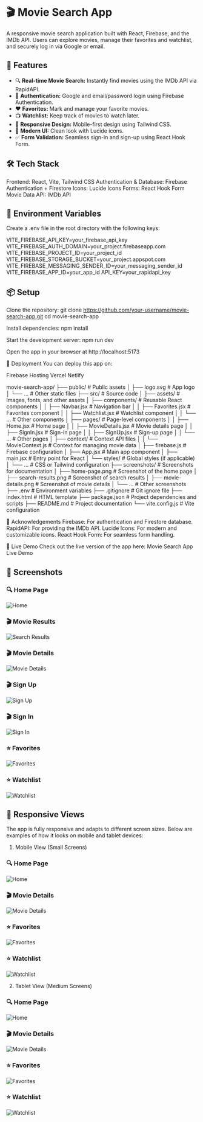 # 🎬 Movie Search App

A responsive movie search application built with React, Firebase, and the IMDb API. Users can explore movies, manage their favorites and watchlist, and securely log in via Google or email.

## 🚀 Features

- 🔍 **Real-time Movie Search:** Instantly find movies using the IMDb API via RapidAPI.
- 🔐 **Authentication:** Google and email/password login using Firebase Authentication.
- ❤️ **Favorites:** Mark and manage your favorite movies.
- 📺 **Watchlist:** Keep track of movies to watch later.
- 📱 **Responsive Design:** Mobile-first design using Tailwind CSS.
- 🎯 **Modern UI:** Clean look with Lucide icons.
- ✅ **Form Validation:** Seamless sign-in and sign-up using React Hook Form.



## 🛠️ Tech Stack
Frontend: React, Vite, Tailwind CSS
Authentication & Database: Firebase Authentication + Firestore
Icons: Lucide Icons
Forms: React Hook Form
Movie Data API: IMDb API


## 🔑 Environment Variables
Create a .env file in the root directory with the following keys:

VITE_FIREBASE_API_KEY=your_firebase_api_key
VITE_FIREBASE_AUTH_DOMAIN=your_project.firebaseapp.com
VITE_FIREBASE_PROJECT_ID=your_project_id
VITE_FIREBASE_STORAGE_BUCKET=your_project.appspot.com
VITE_FIREBASE_MESSAGING_SENDER_ID=your_messaging_sender_id
VITE_FIREBASE_APP_ID=your_app_id
API_KEY=your_rapidapi_key


## 📦 Setup
Clone the repository:
git clone https://github.com/your-username/movie-search-app.git
cd movie-search-app

Install dependencies:
npm install

Start the development server:
npm run dev

Open the app in your browser at http://localhost:5173

📡 Deployment
You can deploy this app on:

Firebase Hosting
Vercel
Netlify


movie-search-app/
├── public/                     # Public assets
│   ├── logo.svg                # App logo
│   └── ...                     # Other static files
├── src/                        # Source code
│   ├── assets/                 # Images, fonts, and other assets
│   ├── components/             # Reusable React components
│   │   ├── Navbar.jsx          # Navigation bar
│   │   ├── Favorites.jsx       # Favorites component
│   │   ├── Watchlist.jsx       # Watchlist component
│   │   └── ...                 # Other components
│   ├── pages/                  # Page-level components
│   │   ├── Home.jsx            # Home page
│   │   ├── MovieDetails.jsx    # Movie details page
│   │   ├── SignIn.jsx          # Sign-in page
│   │   ├── SignUp.jsx          # Sign-up page
│   │   └── ...                 # Other pages
│   ├── context/                # Context API files
│   │   └── MovieContext.js     # Context for managing movie data
│   ├── firebase.js             # Firebase configuration
│   ├── App.jsx                 # Main app component
│   ├── main.jsx                # Entry point for React
│   └── styles/                 # Global styles (if applicable)
│       └── ...                 # CSS or Tailwind configuration
├── screenshots/                # Screenshots for documentation
│   ├── home-page.png           # Screenshot of the home page
│   ├── search-results.png      # Screenshot of search results
│   ├── movie-details.png       # Screenshot of movie details
│   └── ...                     # Other screenshots
├── .env                        # Environment variables
├── .gitignore                  # Git ignore file
├── index.html                  # HTML template
├── package.json                # Project dependencies and scripts
├── README.md                   # Project documentation
└── vite.config.js              # Vite configuration

🙌 Acknowledgements
Firebase: For authentication and Firestore database.
RapidAPI: For providing the IMDb API.
Lucide Icons: For modern and customizable icons.
React Hook Form: For seamless form handling.



🎥 Live Demo
Check out the live version of the app here: Movie Search App Live Demo


## 📸 Screenshots

### 🔍 Home Page
![Home](./screenshots/homepage.jpg)

### 🎬 Movie Results
![Search Results](./screenshots/searchedresult.jpg)

### 🎬 Movie Details
![Movie Details](./screenshots/moviedetails.jpg)

### 🎬 Sign Up
![Sign Up](./screenshots/signup.jpg)

### 🎬 Sign In
![Sign In](./screenshots/signin.jpg)

### ⭐ Favorites 
![Favorites](./screenshots/favorites.jpg)

### ⭐ Watchlist
![Watchlist](./screenshots/watchlist.jpg)

## 📱 Responsive Views
The app is fully responsive and adapts to different screen sizes. Below are examples of how it looks on mobile and tablet devices:

1. Mobile View (Small Screens)
### 🔍 Home Page
![Home](./screenshots/mobile-device-home-page.jpg)

### 🎬 Movie Details
![Movie Details](./screenshots/mobile-device-movie-details.jpg)

### ⭐ Favorites 
![Favorites](./screenshots/mobile-device-favorite-page.jpg)

### ⭐ Watchlist
![Watchlist](./screenshots/mobile-device-watchlist-page.jpg)

2. Tablet View (Medium Screens)

### 🔍 Home Page
![Home](./screenshots/tablet-view-home-page.jpg)

### 🎬 Movie Details
![Movie Details](./screenshots/tablet-view-movie-details-page.jpg)

### ⭐ Favorites 
![Favorites](./screenshots/tablet-view-favorite-page.jpg)

### ⭐ Watchlist
![Watchlist](./screenshots/table-view-watchlist-page.jpg)


